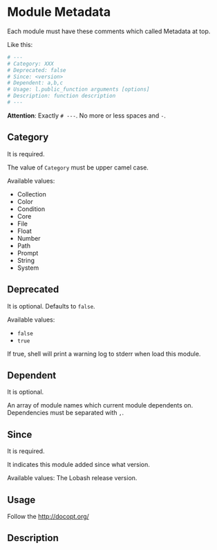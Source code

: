 # Module Metadata

Each module must have these comments which called Metadata at top.

Like this:

```sh
# ---
# Category: XXX
# Deprecated: false
# Since: <version>
# Dependent: a,b,c
# Usage: l.public_function arguments [options]
# Description: function description
# ---
```

**Attention**: Exactly `# ---`. No more or less spaces and `-`.

## Category

It is required.

The value of `Category` must be upper camel case.

Available values:

- Collection
- Color
- Condition
- Core
- File
- Float
- Number
- Path
- Prompt
- String
- System

## Deprecated

It is optional. Defaults to `false`.

Available values:

- `false`
- `true`

If true, shell will print a warning log to stderr when load this module.

## Dependent

It is optional.

An array of module names which current module dependents on.
Dependencies must be separated with `,`.

## Since

It is required.

It indicates this module added since what version.

Available values: The Lobash release version.

## Usage

Follow the http://docopt.org/

## Description
